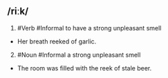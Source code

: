 ## /riːk/  
1. #Verb #Informal 
to have a strong unpleasant smell

- Her breath reeked of garlic.

2. #Noun #Informal 
a strong unpleasant smell

- The room was filled with the reek of stale beer.